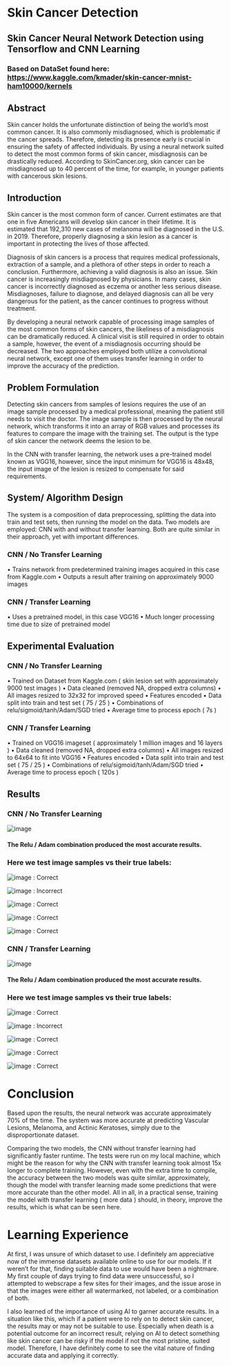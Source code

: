 # Skin Cancer Detection


## Skin Cancer Neural Network Detection using Tensorflow and CNN Learning


### Based on DataSet found here: https://www.kaggle.com/kmader/skin-cancer-mnist-ham10000/kernels


## Abstract
Skin cancer holds the unfortunate distinction of being the world’s most common cancer. It is also commonly misdiagnosed, which is problematic if the cancer spreads. Therefore, detecting its presence early is crucial in ensuring the safety of affected individuals. By using a neural network suited to detect the most common forms of skin cancer, misdiagnosis can be drastically reduced. According to SkinCancer.org, skin cancer can be misdiagnosed up to 40 percent of the time, for example, in younger patients with cancerous skin lesions. 

## Introduction
Skin cancer is the most common form of cancer. Current estimates are that one in five Americans will develop skin cancer in their lifetime. It is estimated that 192,310 new cases of melanoma will be diagnosed in the U.S. in 2019. Therefore, properly diagnosing a skin lesion as a cancer is important in protecting the lives of those affected. 

Diagnosis of skin cancers is a process that requires medical professionals, extraction of a sample, and a plethora of other steps in order to reach a conclusion. Furthermore, achieving a valid diagnosis is also an issue. Skin cancer is increasingly misdiagnosed by physicians. In many cases, skin cancer is incorrectly diagnosed as eczema or another less serious disease. Misdiagnoses, failure to diagnose, and delayed diagnosis can all be very dangerous for the patient, as the cancer continues to progress without treatment.

By developing a neural network capable of processing image samples of the most common forms of skin cancers, the likeliness of a misdiagnosis can be dramatically reduced. A clinical visit is still required in order to obtain a sample, however, the event of a misdiagnosis occurring should be decreased. The two approaches employed both utilize a convolutional neural network, except one of them uses transfer learning in order to improve the accuracy of the prediction.  

## Problem Formulation
Detecting skin cancers from samples of lesions requires the use of an image sample processed by a medical professional, meaning the patient still needs to visit the doctor. The image sample is then processed by the neural network, which transforms it into an array of RGB values and processes its features to compare the image with the training set. The output is the type of skin cancer the network deems the lesion to be.  

In the CNN with transfer learning, the network uses a pre-trained model known as VGG16, however, since the input minimum for VGG16 is 48x48, the input image of the lesion is resized to compensate for said requirements. 

## System/ Algorithm Design
The system is a composition of data preprocessing, splitting the data into train and test sets, then running the model on the data. Two models are employed: CNN with and without transfer learning. Both are quite similar in their approach, yet with important differences. 

### CNN / No Transfer Learning
•	Trains network from predetermined training images acquired in this case from Kaggle.com
•	Outputs a result after training on approximately 9000 images 
### CNN / Transfer Learning
•	Uses a pretrained model, in this case VGG16
•	Much longer processing time due to size of pretrained model 


## Experimental Evaluation 

### CNN / No Transfer Learning
•	Trained on Dataset from Kaggle.com ( skin lesion set with approximately 9000 test images )
•	Data cleaned (removed NA, dropped extra columns)
•	All images resized to 32x32 for improved speed
•	Features encoded
•	Data split into train and test set ( 75 / 25 )
•	Combinations of relu/sigmoid/tanh/Adam/SGD tried
•	Average time to process epoch ( 7s ) 

### CNN / Transfer Learning
•	Trained on VGG16 imageset ( approximately 1 million images and 16 layers )
•	Data cleaned (removed NA, dropped extra columns)
•	All images resized to 64x64 to fit into VGG16 
•	Features encoded
•	Data split into train and test set ( 75 / 25 )
•	Combinations of relu/sigmoid/tanh/Adam/SGD tried
•	Average time to process epoch ( 120s )

## Results

### CNN / No Transfer Learning

![image](https://user-images.githubusercontent.com/13923942/99602897-2287a100-29b7-11eb-81d8-bf0f23b47d3c.png)


#### The Relu / Adam combination produced the most accurate results. 

### Here we test image samples vs their true labels: 

![image](https://user-images.githubusercontent.com/13923942/99603067-6da1b400-29b7-11eb-8819-7af5e9e71f65.png) : Correct

![image](https://user-images.githubusercontent.com/13923942/99603091-77c3b280-29b7-11eb-8067-d07763ac4d23.png) : Incorrect 

![image](https://user-images.githubusercontent.com/13923942/99603110-7eeac080-29b7-11eb-8c1f-3723171bdf90.png) : Correct 

![image](https://user-images.githubusercontent.com/13923942/99603117-84480b00-29b7-11eb-870e-efc0a430b7c1.png) : Correct

![image](https://user-images.githubusercontent.com/13923942/99603126-89a55580-29b7-11eb-9f87-08f0770eb454.png) : Correct
 


### CNN / Transfer Learning

![image](https://user-images.githubusercontent.com/13923942/99603205-b0fc2280-29b7-11eb-90da-2b1e377753cc.png)


#### The Relu / Adam combination produced the most accurate results. 

### Here we test image samples vs their true labels: 

![image](https://user-images.githubusercontent.com/13923942/99603247-c5401f80-29b7-11eb-98e0-4e0af152b715.png) : Correct

![image](https://user-images.githubusercontent.com/13923942/99603260-cbce9700-29b7-11eb-9a33-159221902bc2.png) : Incorrect 

![image](https://user-images.githubusercontent.com/13923942/99603307-e0ab2a80-29b7-11eb-8878-33f11cfc1fc8.png) : Correct 

![image](https://user-images.githubusercontent.com/13923942/99603328-e739a200-29b7-11eb-99d6-1dfe1f8d4480.png) : Correct

![image](https://user-images.githubusercontent.com/13923942/99603126-89a55580-29b7-11eb-9f87-08f0770eb454.png) : Correct



# Conclusion 
Based upon the results, the neural network was accurate approximately 70% of the time. The system was more accurate at  predicting Vascular Lesions, Melanoma, and Actinic Keratoses, simply due to the disproportionate dataset. 

Comparing the two models, the CNN without transfer learning had significantly faster runtime. The tests were run on my local machine, which might be the reason for why the CNN with transfer learning took almost 15x longer to complete training. However, even with the extra time to compile, the accuracy between the two models was quite similar, approximately, though the model with transfer learning made some predictions that were more accurate than the other model. All in all, in a practical sense, training the model with transfer learning ( more data ) should, in theory, improve the results, which is what can be seen here. 



# Learning Experience

At first, I was unsure of which dataset to use. I definitely am appreciative now of the immense datasets available online to use for our models. If it weren’t for that, finding suitable data to use would have been a nightmare. My first couple of days trying to find data were unsuccessful, so I attempted to webscrape a few sites for their images, and the issue arose in that the images were either all watermarked, not labeled, or a combination of both.

I also learned of the importance of using AI to garner accurate results. In a situation like this, which if a patient were to rely on to detect skin cancer, the results may or may not be suitable to use. Especially when death is a potential outcome for an incorrect result, relying on AI to detect something like skin cancer can be risky if the model if not the most pristine, suited model. Therefore, I have definitely come to see the vital nature of finding accurate data and applying it correctly.   


